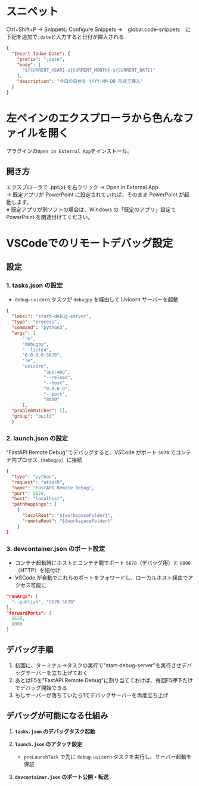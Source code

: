 


# スニペット
Ctrl+Shift+P → Snippets: Configure Snippets →　global.code-snippets　に下記を追加で`;date`と入力すると日付が挿入される
```json
{
  "Insert Today Date": {
    "prefix": ";date",
    "body": [
      "${CURRENT_YEAR}-${CURRENT_MONTH}-${CURRENT_DATE}"
    ],
    "description": "今日の日付を YYYY-MM-DD 形式で挿入"
  }
}
```

# 左ペインのエクスプローラから色んなファイルを開く
プラグインの`Open in External App`をインストール。 
## 開き方
エクスプローラで .ppt(x) を右クリック → Open in External App  
→ 既定アプリが PowerPoint に設定されていれば、そのまま PowerPoint が起動します。  
※ 既定アプリが別ソフトの場合は、Windows の「既定のアプリ」設定で PowerPoint を関連付けてください。  

# VSCodeでのリモートデバッグ設定
## 設定
### 1. tasks.json の設定
- `debug-uvicorn` タスクが `debugpy` を経由して Uvicorn サーバーを起動  
```json
{
  "label": "start-debug-server",
  "type": "process",
  "command": "python3",
  "args": [
      "-m",
      "debugpy",
      "--listen",
      "0.0.0.0:5678",
      "-m",
      "uvicorn",
              "app:app",
              "--reload",
              "--host",
              "0.0.0.0",
              "--port",
              "8000"
      ],
  "problemMatcher": [],
  "group": "build"
  }
```
### 2. launch.json の設定
"FastAPI Remote Debug"でデバッグすると、VSCode がポート `5678` でコンテナ内プロセス（`debugpy`）に接続  

```json
{
  "type": "python",
  "request": "attach",
  "name": "FastAPI Remote Debug",
  "port": 5678,
  "host": "localhost",
  "pathMappings": [
    {
      "localRoot": "${workspaceFolder}",
      "remoteRoot": "${workspaceFolder}"
    }
}
```
### 3. devcontainer.json のポート設定
- コンテナ起動時にホストとコンテナ間でポート `5678`（デバッグ用）と `8000`（HTTP）を紐付け  
- VSCode が自動でこれらのポートをフォワードし、ローカルホスト経由でアクセス可能に

```json
"runArgs": [
  "--publish", "5678:5678"
],
"forwardPorts": [
  5678,
  8000
]
```

## デバッグ手順
1. 初回に、ターミナル→タスクの実行で"start-debug-server"を実行させデバッグサーバーを立ち上げておく
2. あとはF5を"FastAPI Remote Debug"に割り当てておけば、毎回F5押下だけでデバッグ開始できる
3. もしサーバーが落ちていたら1でデバッグサーバーを再度立ち上げ








## デバッグが可能になる仕組み

1. **`tasks.json` のデバッグタスク起動**  
   
2. **`launch.json` のアタッチ設定**  
   - `preLaunchTask` で先に `debug-uvicorn` タスクを実行し、サーバー起動を保証

3. **`devcontainer.json` のポート公開・転送**  
   
